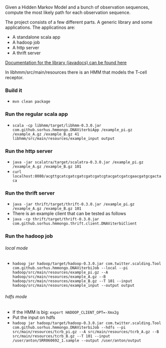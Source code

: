 Given a Hidden Markov Model and a bunch of observation sequences, compute the most likely path for each observation sequence. 

The project consists of a few different parts. A generic library and some applications. The applicatinos are:

* A standalone scala app
* A hadoop job
* A http server
* A thrift server

[Documentation for the library (javadocs) can be found here](http://sorhus.github.io/hmmongo)

In libhmm/src/main/resources there is an HMM that models the T-cell receptor.

### Build it
* `mvn clean package`

### Run the regular scala app
* `scala -cp libhmm/target/libhmm-0.3.0.jar com.github.sorhus.hmmongo.DNAViterbiApp /example_pi.gz /example_A.gz /example_B.gz 41 libhmm/src/main/resources/example_input output`

### Run the http server
* `java -jar scalatra/target/scalatra-0.3.0.jar /example_pi.gz /example_A.gz /example_B.gz 101`
* `curl localhost:8080/acgttgcatcgatcgatcgatcgatcgtacgatcgatcgaacgatgcgactaca`

### Run the thrift server
* `java -jar thrift/target/thrift-0.3.0.jar /example_pi.gz /example_A.gz /example_B.gz 101`
* There is an example client that can be tested as follows
* `java -cp thrift/target/thrift-0.3.0.jar com.github.sorhus.hmmongo.thrift.client.DNAViterbiClient`

### Run the hadoop job

###### local mode
* `hadoop jar hadoop/target/hadoop-0.3.0.jar com.twitter.scalding.Tool com.github.sorhus.hmmongo.DNAViterbiJob --local --pi hadoop/src/main/resources/example_pi.gz --A hadoop/src/main/resources/example_A.gz --B hadoop/src/main/resources/example_B.gz --T 101 --input hadoop/src/main/resources/example_input --output output`

###### hdfs mode
* If the HMM is big: `export HADOOP_CLIENT_OPT=-Xmx2g`
* Put the input on hdfs
* `hadoop jar hadoop/target/hadoop-0.3.0.jar com.twitter.scalding.Tool com.github.sorhus.hmmongo.DNAViterbiJob --hdfs --pi src/main/resources/tcrb_pi.gz --A src/main/resources/tcrb_A.gz --B src/main/resources/tcrb_B.gz --T 101 --input /user/anton/SRR060692_1.sample --output /user/anton/output`
